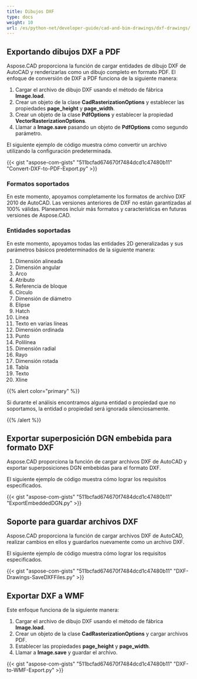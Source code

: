 ```yaml
---
title: Dibujos DXF
type: docs
weight: 10
url: /es/python-net/developer-guide/cad-and-bim-drawings/dxf-drawings/
---
```


## **Exportando dibujos DXF a PDF**

Aspose.CAD proporciona la función de cargar entidades de dibujo DXF de AutoCAD y renderizarlas como un dibujo completo en formato PDF. El enfoque de conversión de DXF a PDF funciona de la siguiente manera:

1. Cargar el archivo de dibujo DXF usando el método de fábrica **Image.load**.
1. Crear un objeto de la clase **CadRasterizationOptions** y establecer las propiedades **page_height** y **page_width**.
1. Crear un objeto de la clase **PdfOptions** y establecer la propiedad **VectorRasterizationOptions**.
1. Llamar a **Image.save** pasando un objeto de **PdfOptions** como segundo parámetro.

El siguiente ejemplo de código muestra cómo convertir un archivo utilizando la configuración predeterminada.

{{< gist "aspose-com-gists" "511bcfad674670f7484dcd1c47480b11" "Convert-DXF-to-PDF-Export.py" >}}

### **Formatos soportados**

En este momento, apoyamos completamente los formatos de archivo DXF 2010 de AutoCAD. Las versiones anteriores de DXF no están garantizadas al 100% válidas. Planeamos incluir más formatos y características en futuras versiones de Aspose.CAD.

### **Entidades soportadas**

En este momento, apoyamos todas las entidades 2D generalizadas y sus parámetros básicos predeterminados de la siguiente manera:

1. Dimensión alineada
1. Dimensión angular
1. Arco
1. Atributo
1. Referencia de bloque
1. Círculo
1. Dimensión de diámetro
1. Elipse
1. Hatch
1. Línea
1. Texto en varias líneas
1. Dimensión ordinada
1. Punto
1. Polilínea
1. Dimensión radial
1. Rayo
1. Dimensión rotada
1. Tabla
1. Texto
1. Xline

{{% alert color="primary" %}}

Si durante el análisis encontramos alguna entidad o propiedad que no soportamos, la entidad o propiedad será ignorada silenciosamente.

{{% /alert %}}

## **Exportar superposición DGN embebida para formato DXF**

Aspose.CAD proporciona la función de cargar archivos DXF de AutoCAD y exportar superposiciones DGN embebidas para el formato DXF.

El siguiente ejemplo de código muestra cómo lograr los requisitos especificados.

{{< gist "aspose-com-gists" "511bcfad674670f7484dcd1c47480b11" "ExportEmbeddedDGN.py" >}}

## **Soporte para guardar archivos DXF**

Aspose.CAD proporciona la función de cargar archivos DXF de AutoCAD, realizar cambios en ellos y guardarlos nuevamente como un archivo DXF.

El siguiente ejemplo de código muestra cómo lograr los requisitos especificados.

{{< gist "aspose-com-gists" "511bcfad674670f7484dcd1c47480b11" "DXF-Drawings-SaveDXFFiles.py" >}}

## **Exportar DXF a WMF**

Este enfoque funciona de la siguiente manera:

1. Cargar el archivo de dibujo DXF usando el método de fábrica **Image.load**.
1. Crear un objeto de la clase **CadRasterizationOptions** y cargar archivos PDF.
1. Establecer las propiedades **page_height** y **page_width**.
1. Llamar a **Image.save** y guardar el archivo.

{{< gist "aspose-com-gists" "511bcfad674670f7484dcd1c47480b11" "DXF-to-WMF-Export.py" >}}
